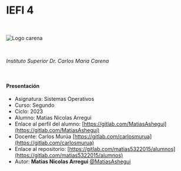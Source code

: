 # IEFI 4

<br/>

![Logo carena](https://iscarena-cba.infd.edu.ar/sitio/wp-content/uploads/2018/07/logocarenacirculo.png)

<br/>

*Instituto Superior Dr. Carlos Maria Carena*

<br/>

#### Presentación
* Asignatura: Sistemas Operativos
* Curso: Segundo
* Ciclo: 2023
* Alumno: Matias Nicolas Arregui
* Enlace al perfil del alumno: [https://gitlab.com/MatiasAshegui](https://gitlab.com/MatiasAshegui)
* Docente: Carlos Murúa [https://gitlab.com/carlosmurua](https://gitlab.com/carlosmurua)
* Enlace al repositorio: [https://gitlab.com/matias5322015/alumnos](https://gitlab.com/matias5322015/alumnos)
* Autor:
**Matias Nicolas Arregui** [@MatiasAshegui](https://gitlab.com/MatiasAshegui)

